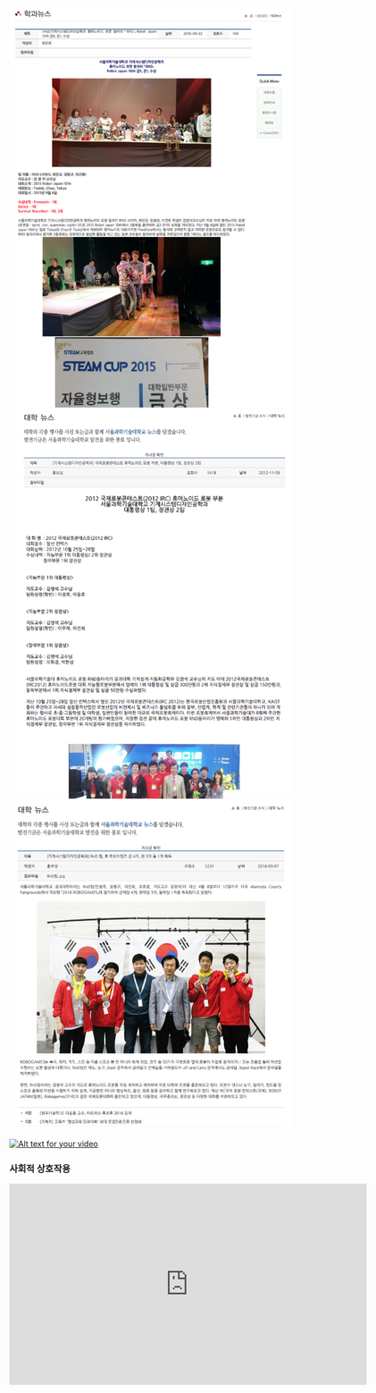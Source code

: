 <img src="./images/news1.png"  class="center">

<img src="./images/news2.png"  class="center">

<img src="./images/news3.png"  class="center">



[![Alt text for your video](http://img.youtube.com/vi/VIDEO-ID/0.jpg)]()


### 사회적 상호작용
<html>
<head></head>
<body>
<iframe width="640" height="360" src="https://youtu.be/X9RNKX111RY" frameborder="0" allow="autoplay; encrypted-media" allowfullscreen></iframe>
</body>
</html>
<br>
